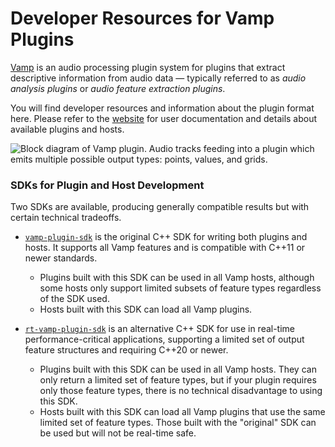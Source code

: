 
Developer Resources for Vamp Plugins
====================================

[Vamp](https://vamp-plugins.org/) is an audio processing plugin system
for plugins that extract descriptive information from audio data —
typically referred to as _audio analysis plugins_ or _audio feature
extraction plugins_.

You will find developer resources and information about the plugin
format here. Please refer to the [website](https://vamp-plugins.org/)
for user documentation and details about available plugins and hosts.

![Block diagram of Vamp plugin. Audio tracks feeding into a plugin which emits multiple possible output types: points, values, and grids.](https://vamp-plugins.org/images/vamp-overview-webscale.png)

### SDKs for Plugin and Host Development

Two SDKs are available, producing generally compatible results but
with certain technical tradeoffs.

* [`vamp-plugin-sdk`](https://github.com/vamp-plugins/vamp-plugin-sdk)
  is the original C++ SDK for writing both plugins and hosts. It
  supports all Vamp features and is compatible with C++11 or newer
  standards.
  * Plugins built with this SDK can be used in all Vamp hosts,
    although some hosts only support limited subsets of feature types
    regardless of the SDK used.
  * Hosts built with this SDK can load all Vamp plugins.
  
* [`rt-vamp-plugin-sdk`](https://github.com/lukasberbuer/rt-vamp-plugin-sdk)
  is an alternative C++ SDK for use in real-time performance-critical
  applications, supporting a limited set of output feature structures
  and requiring C++20 or newer.
  * Plugins built with this SDK can be used in all Vamp hosts. They
    can only return a limited set of feature types, but if your plugin
    requires only those feature types, there is no technical
    disadvantage to using this SDK.
  * Hosts built with this SDK can load all Vamp plugins that use the
    same limited set of feature types. Those built with the "original"
    SDK can be used but will not be real-time safe.

